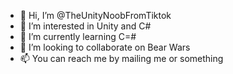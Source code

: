 - 👋 Hi, I’m @TheUnityNoobFromTiktok
- 👀 I’m interested in Unity and C#
- 🌱 I’m currently learning C=#
- 💞️ I’m looking to collaborate on Bear Wars
- 📫 You can reach me by mailing me or something

<!---
TheUnityNoobFromTiktok/TheUnityNoobFromTiktok is a ✨ special ✨ repository because its `README.md` (this file) appears on your GitHub profile.
You can click the Preview link to take a look at your changes.
--->
